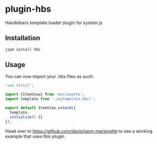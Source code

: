 # plugin-hbs
Handlebars template loader plugin for system.js

## Installation

```bash
jspm install hbs
```

## Usage

You can now import your .hbs files as such:

```javascript
'use strict';

import {ItemView} from 'marionette';
import template from './myTemplate.hbs!';

export default ItemView.extend({
  template,
  initialize() {}
});
```

Head over to https://github.com/davis/jspm-marionette to see a working example that uses this plugin.
